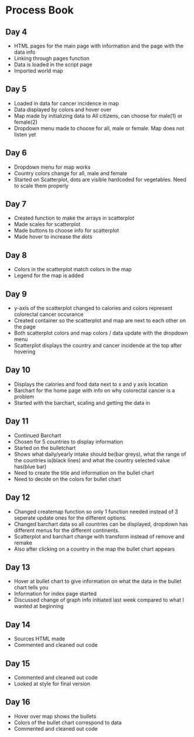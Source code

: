 # Process Book

## Day 4

- HTML pages for the main page with information and the page with the data info
- Linking through pages function
- Data is loaded in the script page
- Imported world map

## Day 5

- Loaded in data for cancer incidence in map
- Data displayed by colors and hover over
- Map made by initializing data to All citizens, can choose for male(1) or female(2)
- Dropdown menu made to choose for all, male or female. Map does not listen yet

## Day 6
- Dropdown menu for map works
- Country colors change for all, male and female
- Started on Scatterplot, dots are visible hardcoded for vegetables. Need to scale them properly

## Day 7
- Created function to make the arrays in scatterplot
- Made scales for scatterplot
- Made buttons to choose info for scatterplot
- Made hover to increase the dots

## Day 8
- Colors in the scatterplot match colors in the map
- Legend for the map is added

## Day 9
- y-axis of the scatterplot changed to calories and colors represent colorectal cancer occurance
- Created container so the scatterplot and map are next to each other on the page
- Both scatterplot colors and map colors / data update with the dropdown menu
- Scatterplot displays the country and cancer incidende at the top after hovering 

## Day 10
- Displays the calories and food data next to x and y axis location
- Barchart for the home page with info on why colorectal cancer is a problem
- Started with the barchart, scaling and getting the data in

## Day 11
- Continued Barchart
- Chosen for 5 countries to display information
- Started on the bulletchart
- Shows what daily/yearly intake should be(bar greys), what the range of the countries is(black lines) and what the country selected value has(blue bar)
- Need to create the title and information on the bullet chart
- Need to decide on the colors for bullet chart

## Day 12
- Changed createmap function so only 1 function needed instead of 3 seperate update ones for the different options.
- Changed barchart data so all countries can be displayed, dropdown has different menus for the different continents.
- Scatterplot and barchart change with transform instead of remove and remake
- Also after clicking on a country in the map the bullet chart appears

## Day 13
- Hover at bullet chart to give information on what the data in the bullet chart tells you
- Information for index page started
- Discussed change of graph info initiated last week compared to what I wanted at beginning

## Day 14
- Sources HTML made
- Commented and cleaned out code

## Day 15
- Commented and cleaned out code
- Looked at style for final version

## Day 16
- Hover over map shows the bullets
- Colors of the bullet chart correspond to data
- Commented and cleaned out code
